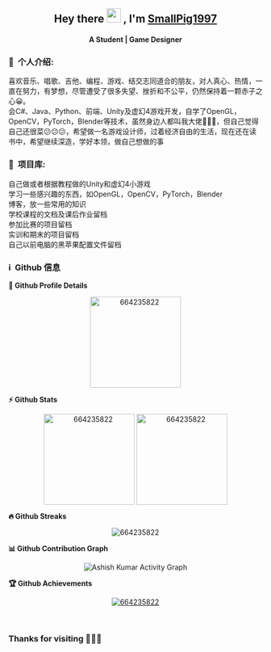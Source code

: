 <h2 align="center">
  Hey there <img src="https://media.giphy.com/media/hvRJCLFzcasrR4ia7z/giphy.gif" width="28"> ,
  I'm <a href="">SmallPig1997</a>
</h2>

<h4 align='center'>
  A Student | Game Designer
</h4>

<h3> 🧑 &nbsp;个人介绍:</h3>

<summary> 喜欢音乐、唱歌、吉他、编程、游戏、结交志同道合的朋友，对人真心、热情，一直在努力，有梦想，尽管遭受了很多失望、挫折和不公平，仍然保持着一颗赤子之心😀。</summary>
<summary> 会C#、Java、Python、前端、Unity及虚幻4游戏开发，自学了OpenGL，OpenCV，PyTorch，Blender等技术，虽然身边人都叫我大佬👏👏👏，但自己觉得自己还很菜😕😕😕，希望做一名游戏设计师，过着经济自由的生活，现在还在读书中，希望继续深造，学好本领，做自己想做的事</summary>

<h3>🥇 &nbsp;项目库:</h3>

<summary> 自己做或者根据教程做的Unity和虚幻4小游戏</summary>
<summary> 学习一些感兴趣的东西，如OpenGL，OpenCV，PyTorch，Blender</summary>
<summary> 博客，放一些常用的知识</summary>
<summary> 学校课程的文档及课后作业留档</summary>
<summary> 参加比赛的项目留档</summary>
<summary> 实训和期末的项目留档</summary>
<summary> 自己以前电脑的黑苹果配置文件留档</summary>

<h3>ℹ️ &nbsp;Github 信息</h3>
	
  <summary><b>🔎 Github Profile Details</b></summary>
<p align="center"><img height="180em" src="https://github-profile-summary-cards.vercel.app/api/cards/profile-details?username=664235822&theme=github_dark" alt="664235822" align = "center"/></p>

  <summary><b>⚡ Github Stats</b></summary>
<p align="center"><img height="180em" src="https://github-readme-stats.vercel.app/api?username=664235822&hide_border=true&count_private=true&show_icons=true&theme=radical" alt="664235822" align = "center"/>
<img height="180em" src="https://github-readme-stats.vercel.app/api/top-langs?username=664235822&show_icons=true&locale=en&layout=compact&hide_border=true&theme=radical" alt="664235822" align = "center"/></p>

 <summary><b>🔥 Github Streaks</b></summary>
<p align="center"><img src="https://github-readme-streak-stats.herokuapp.com/?user=664235822&theme=black-ice&hide_border=true&stroke=0000&background=0D1117&ring=e05397&fire=e05397&currStreakLabel=e05397" alt="664235822" /></p>

<summary><b>📊 Github Contribution Graph</b></summary>
<p align="center"<a href="#"><img alt="Ashish Kumar Activity Graph" src="https://activity-graph.herokuapp.com/graph?username=664235822&bg_color=0D1117&color=e05397&line=e05397&point=FFFFFF&hide_border=true&" /></a></p>
<!-- </details>
<details>    -->
 <summary><b>🏆 Github Achievements</b></summary>
<p align="center"> <a href="https://github.com/664235822"><img src="https://github-profile-trophy.vercel.app/?username=664235822&margin-w=5&theme=radical" alt="664235822" /></a> </p>

<br>
<h3> Thanks for visiting 🍹🍹🍹</h3>
